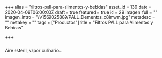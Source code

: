 +++
alias = "filtros-pall-para-alimentos-y-bebidas"
asset_id = 139
date = 2020-04-09T06:00:00Z
draft = true
featured = true
id = 29
imagen_full = ""
imagen_intro = "/v1569025889/PALL_Elementos_c8imwm.jpg"
metadesc = ""
metakey = ""
tags = ["Productos"]
title = "Filtros PALL para Alimentos y Bebidas"

+++
<p><img src="images/noticias/FiltroPALL.jpg" alt="" /></p>
<p>Aire esteril, vapor culinario...</p>
<!--more-->